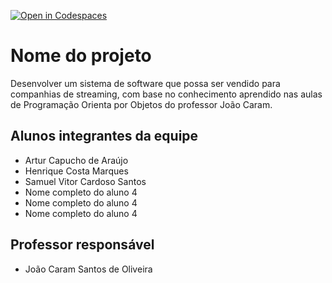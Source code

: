 [![Open in Codespaces](https://classroom.github.com/assets/launch-codespace-f4981d0f882b2a3f0472912d15f9806d57e124e0fc890972558857b51b24a6f9.svg)](https://classroom.github.com/open-in-codespaces?assignment_repo_id=10642293)
# Nome do projeto
Desenvolver um sistema de software que possa ser vendido para companhias de streaming,
com base no conhecimento aprendido nas aulas de Programação Orienta por Objetos do professor João Caram.

## Alunos integrantes da equipe

* Artur Capucho de Araújo
* Henrique Costa Marques
* Samuel Vitor Cardoso Santos
* Nome completo do aluno 4
* Nome completo do aluno 4
* Nome completo do aluno 4

## Professor responsável

* João Caram Santos de Oliveira


